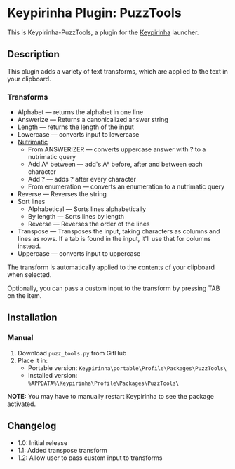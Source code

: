 # Keypirinha Plugin: PuzzTools

This is Keypirinha-PuzzTools, a plugin for the [Keypirinha](http://keypirinha.com) launcher.

## Description

This plugin adds a variety of text transforms, which are applied to the text in your clipboard.

### Transforms

- Alphabet — returns the alphabet in one line
- Answerize — Returns a canonicalized answer string
- Length — returns the length of the input
- Lowercase — converts input to lowercase
- [Nutrimatic](https://nutrimatic.org/)
  - From ANSWERIZER — converts uppercase answer with ? to a nutrimatic query
  - Add A\* between — add's A\* before, after and between each character
  - Add ? — adds ? after every character
  - From enumeration — converts an enumeration to a nutrimatic query
- Reverse — Reverses the string
- Sort lines
  - Alphabetical — Sorts lines alphabetically
  - By length — Sorts lines by length
  - Reverse — Reverses the order of the lines
- Transpose — Transposes the input, taking characters as columns and lines as rows.
  If a tab is found in the input, it'll use that for columns instead.
- Uppercase — converts input to uppercase

The transform is automatically applied to the contents of your clipboard when selected.

Optionally, you can pass a custom input to the transform by pressing TAB on the item.

## Installation

### Manual

1. Download `puzz_tools.py` from GitHub
1. Place it in:
   - Portable version: `Keypirinha\portable\Profile\Packages\PuzzTools\`
   - Installed version: `%APPDATA%\Keypirinha\Profile\Packages\PuzzTools\`

**NOTE:** You may have to manually restart Keypirinha to see the package activated.

## Changelog

- 1.0: Initial release
- 1.1: Added transpose transform
- 1.2: Allow user to pass custom input to transforms
